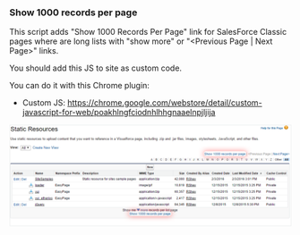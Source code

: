 ### Show 1000 records per page

This script adds "Show 1000 Records Per Page" link for SalesForce Classic pages where are long lists with "show more" or "&lt;Previous Page | Next Page&gt;" links.


You should add this JS to site as custom code.


You can do it with this Chrome plugin:

* Custom JS: https://chrome.google.com/webstore/detail/custom-javascript-for-web/poakhlngfciodnhlhhgnaaelnpjljija

![Example](examples/example.png)